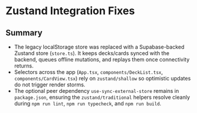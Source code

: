 # Zustand Integration Fixes

## Summary
- The legacy localStorage store was replaced with a Supabase-backed Zustand store (`store.ts`). It keeps decks/cards synced with the backend, queues offline mutations, and replays them once connectivity returns.
- Selectors across the app (`App.tsx`, `components/DeckList.tsx`, `components/CardView.tsx`) rely on `zustand/shallow` so optimistic updates do not trigger render storms.
- The optional peer dependency `use-sync-external-store` remains in `package.json`, ensuring the `zustand/traditional` helpers resolve cleanly during `npm run lint`, `npm run typecheck`, and `npm run build`.
